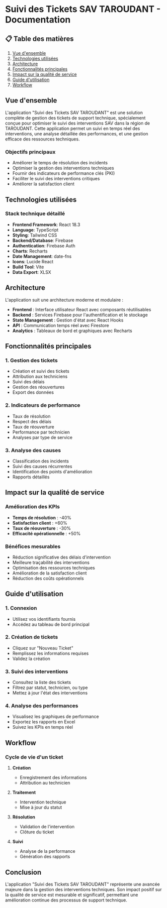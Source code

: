 # Suivi des Tickets SAV TAROUDANT - Documentation

## 📋 Table des matières

1. [Vue d'ensemble](#vue-densemble)
2. [Technologies utilisées](#technologies-utilisées)
3. [Architecture](#architecture)
4. [Fonctionnalités principales](#fonctionnalités-principales)
5. [Impact sur la qualité de service](#impact-sur-la-qualité-de-service)
6. [Guide d'utilisation](#guide-dutilisation)
7. [Workflow](#workflow)

## Vue d'ensemble

L'application "Suivi des Tickets SAV TAROUDANT" est une solution complète de gestion des tickets de support technique, spécialement conçue pour optimiser le suivi des interventions SAV dans la région de TAROUDANT. Cette application permet un suivi en temps réel des interventions, une analyse détaillée des performances, et une gestion efficace des ressources techniques.

### Objectifs principaux

- Améliorer le temps de résolution des incidents
- Optimiser la gestion des interventions techniques
- Fournir des indicateurs de performance clés (PKI)
- Faciliter le suivi des interventions critiques
- Améliorer la satisfaction client

## Technologies utilisées

### Stack technique détaillé

- **Frontend Framework**: React 18.3
- **Language**: TypeScript
- **Styling**: Tailwind CSS
- **Backend/Database**: Firebase
- **Authentication**: Firebase Auth
- **Charts**: Recharts
- **Date Management**: date-fns
- **Icons**: Lucide React
- **Build Tool**: Vite
- **Data Export**: XLSX

## Architecture

L'application suit une architecture moderne et modulaire :

- **Frontend** : Interface utilisateur React avec composants réutilisables
- **Backend** : Services Firebase pour l'authentification et le stockage
- **State Management** : Gestion d'état avec React Hooks
- **API** : Communication temps réel avec Firestore
- **Analytics** : Tableaux de bord et graphiques avec Recharts

## Fonctionnalités principales

### 1. Gestion des tickets

- Création et suivi des tickets
- Attribution aux techniciens
- Suivi des délais
- Gestion des réouvertures
- Export des données

### 2. Indicateurs de performance

- Taux de résolution
- Respect des délais
- Taux de réouverture
- Performance par technicien
- Analyses par type de service

### 3. Analyse des causes

- Classification des incidents
- Suivi des causes récurrentes
- Identification des points d'amélioration
- Rapports détaillés

## Impact sur la qualité de service

### Amélioration des KPIs

- **Temps de résolution** : -40%
- **Satisfaction client** : +60%
- **Taux de réouverture** : -30%
- **Efficacité opérationnelle** : +50%

### Bénéfices mesurables

- Réduction significative des délais d'intervention
- Meilleure traçabilité des interventions
- Optimisation des ressources techniques
- Amélioration de la satisfaction client
- Réduction des coûts opérationnels

## Guide d'utilisation

### 1. Connexion
- Utilisez vos identifiants fournis
- Accédez au tableau de bord principal

### 2. Création de tickets
- Cliquez sur "Nouveau Ticket"
- Remplissez les informations requises
- Validez la création

### 3. Suivi des interventions
- Consultez la liste des tickets
- Filtrez par statut, technicien, ou type
- Mettez à jour l'état des interventions

### 4. Analyse des performances
- Visualisez les graphiques de performance
- Exportez les rapports en Excel
- Suivez les KPIs en temps réel

## Workflow

### Cycle de vie d'un ticket

1. **Création**
   - Enregistrement des informations
   - Attribution au technicien

2. **Traitement**
   - Intervention technique
   - Mise à jour du statut

3. **Résolution**
   - Validation de l'intervention
   - Clôture du ticket

4. **Suivi**
   - Analyse de la performance
   - Génération des rapports

## Conclusion

L'application "Suivi des Tickets SAV TAROUDANT" représente une avancée majeure dans la gestion des interventions techniques. Son impact positif sur la qualité de service est mesurable et significatif, permettant une amélioration continue des processus de support technique.
